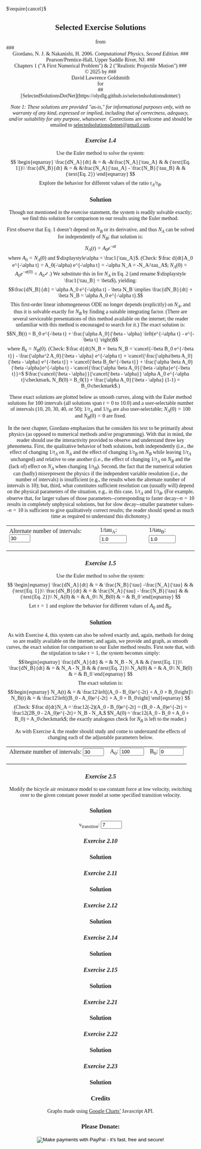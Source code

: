 <script type="text/x-mathjax-config">
  MathJax.Hub.Config({ TeX: { extensions: ["color.js"] }});
</script>
<script src="https://www.gstatic.com/charts/loader.js"></script>
<script src="../../../../Utilities.js"></script>
<script src="./C1_2Scripts.js"></script>
<script>
    // Load google charts
    google.charts.load('current', {'packages':['corechart']});
    google.charts.setOnLoadCallback(GiorCPC1E4);
    google.charts.setOnLoadCallback(GiorCPC1E5);
    google.charts.setOnLoadCallback(GiorCPC2E5);
</script>

<style>
  body {font-family: Palatino;}
  form.pad {padding: 0px 0px 13px;}
  .text {text-align: left;}
  .cen {text-align: center;}
  .num {text-align: right;}
  .text {text-align: left;}
  .sum {font-weight: bold;}
</style>
$\require{cancel}$

<body onload="makeC1E4Graph = GiorCPC1E4(); 
makeC1E5Graph = GiorCPC1E5();
makeC2E5Graph = GiorCPC2E5();">

## <center>Selected Exercise Solutions
<center>from</center>
### <center>Giordano, N. J. & Nakanishi, H. 2006. <i>Computational Physics, Second Edition.</i> 
### <center> Pearson/Prentice-Hall, Upper Saddle River, NJ.
### <center>Chapters 1 ("A First Numerical Problem") & 2 ("Realistic Projectile Motion")
### <center>&copy; 2025 by
### <center>David Lawrence Goldsmith
<center>for</center>
## <center>[SelectedSolutionsDotNet](https://olydlg.github.io/selectedsolutionsdotnet/)


<i>Note 1: These solutions are provided "as-is," for informational purposes only, with no warranty of any kind, expressed or implied, including that of correctness, adequacy, and/or suitability for any purpose, whatsoever.</i>&nbsp; Corrections are welcome and should be emailed to selectedsolutionsdotnet@gmail.com.

### _Exercise 1.4_ 

Use the Euler method to solve the system:$$ \begin{eqnarray} 
\frac{dN_A}{dt} & = & -&\frac{N_A}{\tau_A} & & (\text{Eq. 1})\\
\frac{dN_B}{dt} & = & &\frac{N_A}{\tau_A} - \frac{N_B}{\tau_B} & & (\text{Eq. 2})
\end{eqnarray}
$$
Explore the behavior for different values of the ratio $\tau_A/\tau_B$.

### Solution

Though not mentioned in the exercise statement, the system is readily solvable exactly; we find this solution for comparison to our results using the Euler method.

First observe that Eq. 1 doesn’t depend on $N_B$ or its derivative, and thus $N_A$ can be solved for independently of $N_B$; that solution is: 
$$N_A(t) = A_0 e^{-\alpha t}$$ 
where $A_0 = N_A(0)$ and $\displaystyle\alpha = \frac1{\tau_A}$. (Check: $\frac d{dt}A_0 e^{-\alpha t} = A_0(-\alpha) e^{-\alpha t} = -\alpha N_A = -N_A/\tau_A$; $N_A(0) = A_0 e^{-\alpha (0)} = A_0 \checkmark$.) We substitute this in for $N_A$ in Eq. 2 (and rename $\displaystyle \frac1{\tau_B} = \beta$), yielding: 
$$\frac{dN_B}{dt} = \alpha A_0 e^{-\alpha t} - \beta N_B \implies \frac{dN_B}{dt} + \beta N_B = \alpha A_0 e^{-\alpha t}.$$ This first-order linear inhomogeneous ODE no longer depends (explicitly) on $N_A$, and thus it is solvable exactly for $N_B$ by finding a suitable integrating factor. (There are several serviceable presentations of this method available on the internet; the reader unfamiliar with this method is encouraged to search for it.) The exact solution is: $$N_B(t) = B_0 e^{-\beta t} + \frac{\alpha A_0}{\beta - \alpha} \left(e^{-\alpha t} - e^{-\beta t} \right)$$
where $B_0 = N_B(0)$. (Check: $\frac d{dt}N_B + \beta N_B = \cancel{-\beta B_0 e^{-\beta t}} - \frac{\alpha^2 A_0}{\beta - \alpha} e^{-\alpha t} + \cancel{\frac{\alpha\beta A_0}{\beta - \alpha} e^{-\beta t}} + \cancel{\beta B_0e^{-\beta t}} + \frac{\alpha \beta A_0}{\beta -\alpha}e^{-\alpha t} - \cancel{\frac{\alpha \beta A_0}{\beta -\alpha}e^{-\beta t}}=$ $\frac{\cancel{\beta - \alpha}}{\cancel{\beta - \alpha}} \alpha A_0 e^{-\alpha t}\checkmark, N_B(0) = B_0(1) + \frac{\alpha A_0}{\beta - \alpha} (1-1) = B_0\checkmark$.) 

These exact solutions are plotted below as smooth curves, along with the Euler method solutions for 100 intervals (all solutions span $t= 0$ to $10.0$) and a user-selectable number of intervals (10, 20, 30, 40, or 50); $1/\tau_A$ and $1/\tau_B$ are also user-selectable; $N_A(0) = 100$ and $N_B(0) = 0$ are fixed. 

In the next chapter, Giordano emphasizes that he considers his text to be primarily about physics (as opposed to numerical methods and/or programming). With that in mind, the reader should use the interactivity provided to observe and understand three key phenomena. First, the qualitative behavior of both solutions, both independently (i.e., the effect of changing $1/\tau_A$ on $N_A$ and the effect of changing $1/\tau_B$ on $N_B$ while leaving $1/\tau_A$ unchanged) and relative to one another (i.e., the effect of changing $1/\tau_A$ on $N_B$ and the (lack of) effect on $N_A$ when changing $1/\tau_B$). Second, the fact that the numerical solution can (badly) misrepresent the physics if the independent variable resolution (i.e., the number of intervals) is insufficient (e.g., the results when the alternate number of intervals is 10); but, third, what constitutes sufficient resolution can (usually will) depend on the physical parameters of the situation, e.g., in this case, $1/\tau_A$ and $1/\tau_B$. (For example, observe that, for larger values of those parameters--corresponding to faster decay--$n=10$ results in completely unphysical solutions, but for slow decay--smaller parameter values--$n=10$ is sufficient to give qualitatively correct results; the reader should spend as much time as required to understand this dichotomy.)

<sp id="GiorCPC1E4chartTitle" style="center"></sp>
<center>
  <table>
    <tr style="border: none;">
      <td style="border: none;">
        <form id="C1E4altNoIntvls" onchange="makeC1E4Graph()">
          <label for="C1E4altNoIntvlsIn">Alternate number of intervals:</label>
           <input type="number" name="C1E4altNoIntvlsIn" min="10" max="50" step="10" value="30">
        </form>
      </td>
      <td style="border: none;">
        <form id="tauA" onchange="makeC1E4Graph()">
          <label for="tauAIn">1/tau<sub>A</sub>:</label>
          <input type="number" name="tauAIn" min="0.25" max="2.5" step="0.25" value="1.0">
        </form>
      </td>
      <td style="border: none;">
        <form id="tauB" onchange="makeC1E4Graph()">
          <label for="tauBIn">1/tau<sub>B</sub>:</label>
          <input type="number" name="tauBIn" min="0.25" max="2.5" step="0.25" value="1.0">
        </form>
      </td>
    </tr>
  </table>
</center>
<sp id="GiorCPC1E4chart" alt="Plot of Solutions to Giordano Comp. Phys. Chpt. 1 Ex. 4."></sp>


### _Exercise 1.5_ 

Use the Euler method to solve the system:
$$ \begin{eqnarray} 
\frac{dN_A}{dt} & = & \frac{N_B}{\tau} -\frac{N_A}{\tau} & & (\text{Eq. 1})\\
\frac{dN_B}{dt} & = & \frac{N_A}{\tau} - \frac{N_B}{\tau} & & (\text{Eq. 2})\\
N_A(0) & = & A_0\\
N_B(0) & = & B_0
\end{eqnarray}
$$
Let $\tau = 1$ and explore the behavior for different values of $A_0$ and $B_0$.

### Solution

As with Exercise 4, this system can also be solved exactly and, again, methods for doing so are readily available on the internet; and again, we provide and graph, as smooth curves, the exact solution for comparison to our Euler method results. First note that, with the stipulation to take $\tau = 1$, the system becomes simply:
$$\begin{eqnarray} 
\frac{dN_A}{dt} & = & N_B - N_A & & (\text{Eq. 1})\\
\frac{dN_B}{dt} & = & N_A - N_B & & (\text{Eq. 2})\\
N_A(0) & = & A_0\\
N_B(0) & = & B_0
\end{eqnarray}
$$
The exact solution is:
$$\begin{eqnarray}
N_A(t) & = & \frac12\left[(A_0 - B_0)e^{-2t} + A_0 + B_0\right]\\
N_B(t) & = & \frac12\left[(B_0 - A_0)e^{-2t} + A_0 + B_0\right]
\end{eqnarray}
$$
(Check: $\frac d{dt}N_A = \frac12(-2)(A_0 - B_0)e^{-2t} = (B_0 - A_0)e^{-2t} = \frac12(2B_0 - 2A_0)e^{-2t}= N_B - N_A,$ $N_A(0) = \frac12(A_0 - B_0 + A_0 + B_0) = A_0\checkmark$; the exactly analogous check for $N_B$ is left to the reader.)

As with Exercise 4, the reader should study and come to understand the effects of changing each of the adjustable parameters below. 

<sp id="GiorCPC1E5chartTitle" style="center"></sp>
<center>
  <table>
    <tr style="border: none;">
      <td style="border: none;">
        <form id="C1E5altNoIntvls" onchange="makeC1E5Graph()">
          <label for="C1E5altNoIntvlsIn">Alternate number of intervals:</label>
           <input type="number" name="C1E5altNoIntvlsIn" min="10" max="50" step="10" value="30">
        </form>
      </td>
      <td style="border: none;">
        <form id="A0" onchange="makeC1E5Graph()">
          <label for="A0In">A<sub>0</sub>:</label>
          <input type="number" name="A0In" min="0" max="100" step="25" value="100">
        </form>
      </td>
      <td style="border: none;">
        <form id="B0" onchange="makeC1E5Graph()">
          <label for="B0In">B<sub>0</sub>:</label>
          <input type="number" name="B0In" min="0" max="100" step="25" value="0">
        </form>
      </td>
    </tr>
  </table>
</center>
<sp id="GiorCPC1E5chart" alt="Plot of Solutions to Giordano Comp. Phys. Chpt. 1 Ex. 5."></sp>

### _Exercise 2.5_ 

Modify the bicycle air resistance model to use constant force at low velocity, switching over to the given constant power model at some specified transition velocity.

### Solution
<sp id="GiorCPC2E5chartTitle" style="center"></sp>
<center>
  <form id="C2E5TransitionV" onchange="makeC2E5Graph()">
      <label for="C2E5TransitionVIn">v<sub>transition</sub>:</label>
      <input type="number" name="C2E5TransitionVIn" min="3" max="11" step="2" value="7">
   </form>
  <!---
      <td style="border: none;">
        <form id="B0" onchange="makeC2E5Graph()">
          <label for="B0In">B<sub>0</sub>:</label>
          <input type="number" name="B0In" min="0" max="100" step="25" value="0">
        </form>
      </td>
  --->
</center>
<sp id="GiorCPC2E5chart" alt="Plot of Solutions to Giordano Comp. Phys. Chpt. 2 Ex. 5."></sp>

### _Exercise 2.10_ 

### Solution

### _Exercise 2.11_ 

### Solution

### _Exercise 2.12_ 

### Solution

### _Exercise 2.14_ 

### Solution

### _Exercise 2.15_ 

### Solution

### _Exercise 2.21_ 

### Solution

### _Exercise 2.22_ 

### Solution

### _Exercise 2.23_ 

### Solution


### Credits
Graphs made using [Google Charts’](https://google-developers.appspot.com/chart/) Javascript API.

### Please Donate:
<form action="https://www.paypal.com/cgi-bin/webscr"
          method="post"><input name="cmd"
            value="_xclick" type="hidden"> <input name="business"
            value="dgoldsmith_89@alumni.brown.edu" type="hidden"> <input
            name="item_name" value="SelectedSolutions Donation"
            type="hidden"> <input name="cn" value="Special Instructions
            (optional" type="hidden"> <input
            src="https://www.paypal.com/images/x-click-but04.gif"
            name="submit" alt="Make payments with PayPal - it's fast,
            free and secure!" align="middle" border="0" type="image"></form>
